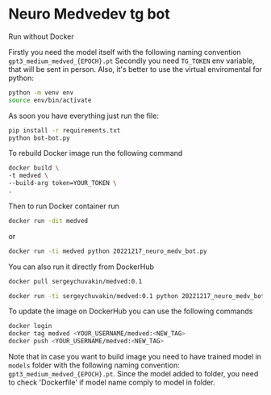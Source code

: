 # Neuro Medvedev tg bot

Run without Docker

Firstly you need the model itself with the following naming convention `gpt3_medium_medved_{EPOCH}.pt`
Secondly you need `TG_TOKEN` env variable, that will be sent in person.
Also, it's better to use the virtual enviromental for python:

```bash
python -m venv env
source env/bin/activate
```
As soon you have everything just run the file:

```bash 
pip install -r requirements.txt
python bot-bot.py
```


To rebuild Docker image run the following command

```bash
docker build \
-t medved \
--build-arg token=YOUR_TOKEN \
.
```

Then to run Docker container run 

```bash
docker run -dit medved 
```

or 

```bash
docker run -ti medved python 20221217_neuro_medv_bot.py
```

You can also run it directly from DockerHub

```bash 
docker pull sergeychuvakin/medved:0.1

docker run -ti sergeychuvakin/medved:0.1 python 20221217_neuro_medv_bot.py
```

To update the image on DockerHub you can use the following commands

```bash 
docker login
docker tag medved <YOUR_USERNAME/medved:<NEW_TAG>
docker push <YOUR_USERNAME/medved:<NEW_TAG>
```


Note that in case you want to build image you need to have trained model in `models` folder with the following naming convention: `gpt3_medium_medved_{EPOCH}.pt`. Since the model added to folder, you need to check 'Dockerfile' if model name comply to model in folder. 